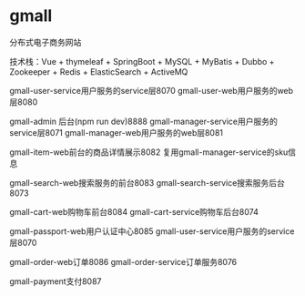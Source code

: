 # gmall
分布式电子商务网站

技术栈：Vue + thymeleaf + SpringBoot + MySQL + MyBatis + Dubbo + Zookeeper + Redis + ElasticSearch + ActiveMQ 

gmall-user-service用户服务的service层8070
gmall-user-web用户服务的web层8080

gmall-admin 后台(npm run dev)8888
gmall-manager-service用户服务的service层8071
gmall-manager-web用户服务的web层8081

gmall-item-web前台的商品详情展示8082
复用gmall-manager-service的sku信息

gmall-search-web搜索服务的前台8083
gmall-search-service搜索服务后台8073

gmall-cart-web购物车前台8084
gmall-cart-service购物车后台8074

gmall-passport-web用户认证中心8085
gmall-user-service用户服务的service层8070

gmall-order-web订单8086
gmall-order-service订单服务8076

gmall-payment支付8087
